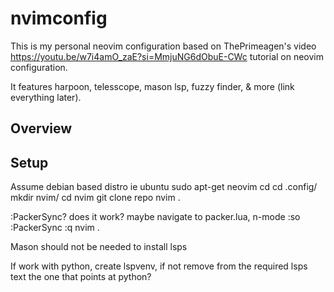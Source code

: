 # nvimconfig
This is my personal neovim configuration based on ThePrimeagen's video https://youtu.be/w7i4amO_zaE?si=MmjuNG6dObuE-CWc tutorial on neovim configuration.

It features harpoon, telesscope, mason lsp, fuzzy finder, & more (link everything later).

## Overview


## Setup
Assume debian based distro ie ubuntu
sudo apt-get neovim
cd 
cd .config/
mkdir nvim/
cd nvim
git clone repo
nvim .

:PackerSync? does it work?
maybe navigate to packer.lua, n-mode :so 
:PackerSync
:q
nvim .

Mason should not be needed to install lsps

If work with python, create lspvenv, if not remove from the required lsps text the one that points at python?
